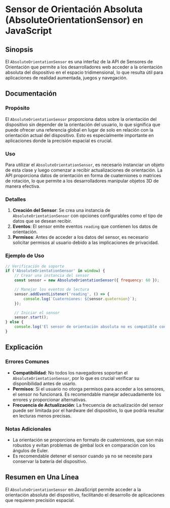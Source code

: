 <!--
Meta Description: # Sensor de Orientación Absoluta (AbsoluteOrientationSensor) en JavaScript ## Sinopsis El `AbsoluteOrientationSensor` es una interfaz de la API de Sen...
Meta Keywords: sensor, orientación, que, del, absoluteorientationsensor
-->

# Sensor de Orientación Absoluta (AbsoluteOrientationSensor) en JavaScript

## Sinopsis
El `AbsoluteOrientationSensor` es una interfaz de la API de Sensores de Orientación que permite a los desarrolladores web acceder a la orientación absoluta del dispositivo en el espacio tridimensional, lo que resulta útil para aplicaciones de realidad aumentada, juegos y navegación.

## Documentación

### Propósito
El `AbsoluteOrientationSensor` proporciona datos sobre la orientación del dispositivo sin depender de la orientación del usuario, lo que significa que puede ofrecer una referencia global en lugar de solo en relación con la orientación actual del dispositivo. Esto es especialmente importante en aplicaciones donde la precisión espacial es crucial.

### Uso
Para utilizar el `AbsoluteOrientationSensor`, es necesario instanciar un objeto de esta clase y luego comenzar a recibir actualizaciones de orientación. La API proporciona datos de orientación en forma de cuaterniones o matrices de rotación, lo que permite a los desarrolladores manipular objetos 3D de manera efectiva.

### Detalles
1. **Creación del Sensor**: Se crea una instancia de `AbsoluteOrientationSensor` con opciones configurables como el tipo de datos que se desean recibir.
2. **Eventos**: El sensor emite eventos `reading` que contienen los datos de orientación.
3. **Permisos**: Antes de acceder a los datos del sensor, es necesario solicitar permisos al usuario debido a las implicaciones de privacidad.

### Ejemplo de Uso
```javascript
// Verificación de soporte
if ('AbsoluteOrientationSensor' in window) {
    // Crear una instancia del sensor
    const sensor = new AbsoluteOrientationSensor({ frequency: 60 });

    // Manejar los eventos de lectura
    sensor.addEventListener('reading', () => {
        console.log(`Cuaterniones: ${sensor.quaternion}`);
    });

    // Iniciar el sensor
    sensor.start();
} else {
    console.log('El sensor de orientación absoluta no es compatible con este navegador.');
}
```

## Explicación
### Errores Comunes
- **Compatibilidad**: No todos los navegadores soportan el `AbsoluteOrientationSensor`, por lo que es crucial verificar su disponibilidad antes de usarlo.
- **Permisos**: Si el usuario no otorga permisos para acceder a los sensores, el sensor no funcionará. Es recomendable manejar adecuadamente los errores y proporcionar alternativas.
- **Frecuencia de Actualización**: La frecuencia de actualización del sensor puede ser limitada por el hardware del dispositivo, lo que podría resultar en lecturas menos precisas.

### Notas Adicionales
- La orientación se proporciona en formato de cuaterniones, que son más robustos y evitan problemas de gimbal lock en comparación con los ángulos de Euler.
- Es recomendable detener el sensor cuando ya no se necesite para conservar la batería del dispositivo.

## Resumen en Una Línea
El `AbsoluteOrientationSensor` en JavaScript permite acceder a la orientación absoluta del dispositivo, facilitando el desarrollo de aplicaciones que requieren precisión espacial.